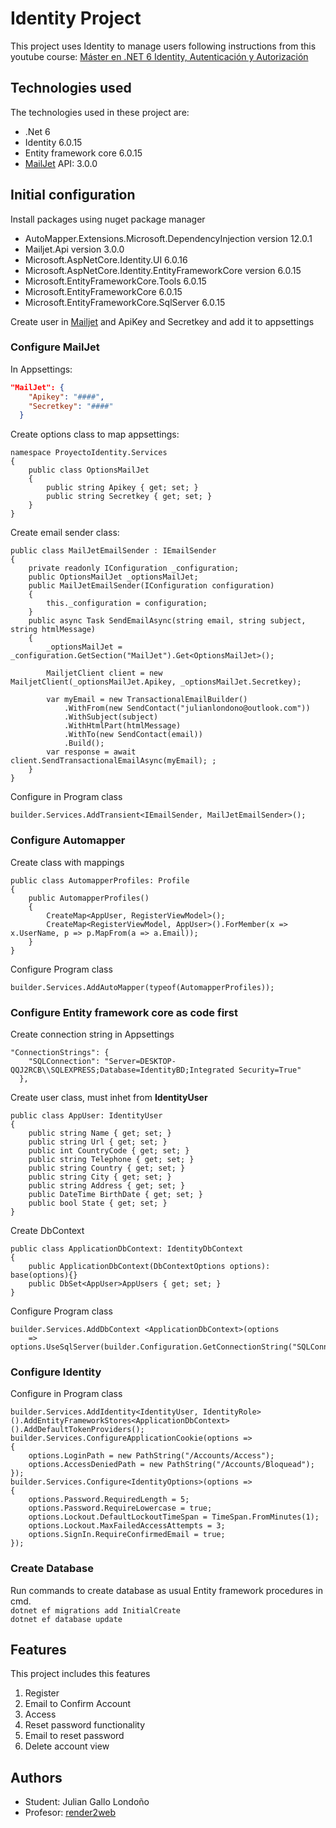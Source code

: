 
# Identity Project

This project uses Identity to manage users following instructions from this youtube course:
[Máster en .NET 6 Identity, Autenticación y Autorización](https://www.udemy.com/course/identity-autenticacion-autorizacion/)



## Technologies used
The technologies used in these project are:
- .Net 6
- Identity 6.0.15
- Entity framework core 6.0.15
- [MailJet](https://www.mailjet.com/) API: 3.0.0
## Initial configuration
Install packages using nuget package manager 
- AutoMapper.Extensions.Microsoft.DependencyInjection version 12.0.1
- Mailjet.Api version 3.0.0 
- Microsoft.AspNetCore.Identity.UI 6.0.16
- Microsoft.AspNetCore.Identity.EntityFrameworkCore version 6.0.15
- Microsoft.EntityFrameworkCore.Tools 6.0.15
- Microsoft.EntityFrameworkCore 6.0.15
- Microsoft.EntityFrameworkCore.SqlServer 6.0.15

Create user in [Mailjet](https://www.mailjet.com/) and ApiKey and Secretkey and add it to appsettings
### Configure MailJet
In Appsettings:
````json
"MailJet": {
    "Apikey": "####",
    "Secretkey": "####"
  }
````
Create options class to map appsettings:

````
namespace ProyectoIdentity.Services
{
    public class OptionsMailJet
    {
        public string Apikey { get; set; }
        public string Secretkey { get; set; }
    }
}
````
Create email sender class:

````
public class MailJetEmailSender : IEmailSender
{
    private readonly IConfiguration _configuration;
    public OptionsMailJet _optionsMailJet;
    public MailJetEmailSender(IConfiguration configuration)
    {
        this._configuration = configuration;
    }
    public async Task SendEmailAsync(string email, string subject, string htmlMessage)
    {
        _optionsMailJet = _configuration.GetSection("MailJet").Get<OptionsMailJet>();

        MailjetClient client = new MailjetClient(_optionsMailJet.Apikey, _optionsMailJet.Secretkey);

        var myEmail = new TransactionalEmailBuilder()
            .WithFrom(new SendContact("julianlondono@outlook.com"))
            .WithSubject(subject)
            .WithHtmlPart(htmlMessage)
            .WithTo(new SendContact(email))
            .Build();
        var response = await client.SendTransactionalEmailAsync(myEmail); ;
    }
}
````
Configure in Program class
````
builder.Services.AddTransient<IEmailSender, MailJetEmailSender>();
````
### Configure Automapper
Create class with mappings
````
public class AutomapperProfiles: Profile
{
    public AutomapperProfiles()
    {
        CreateMap<AppUser, RegisterViewModel>();
        CreateMap<RegisterViewModel, AppUser>().ForMember(x => x.UserName, p => p.MapFrom(a => a.Email));
    }
}
````
Configure Program class
````
builder.Services.AddAutoMapper(typeof(AutomapperProfiles));
```` 
### Configure Entity framework core as code first
Create connection string in Appsettings
````
"ConnectionStrings": {
    "SQLConnection": "Server=DESKTOP-QQJ2RCB\\SQLEXPRESS;Database=IdentityBD;Integrated Security=True"
  },
````
Create user class, must inhet from **IdentityUser**
````
public class AppUser: IdentityUser
{
    public string Name { get; set; }
    public string Url { get; set; }
    public int CountryCode { get; set; }
    public string Telephone { get; set; }
    public string Country { get; set; }
    public string City { get; set; }
    public string Address { get; set; }
    public DateTime BirthDate { get; set; }
    public bool State { get; set; }
}
````
Create DbContext
````
public class ApplicationDbContext: IdentityDbContext
{
    public ApplicationDbContext(DbContextOptions options): base(options){}
    public DbSet<AppUser>AppUsers { get; set; }
}
````
Configure Program class
````
builder.Services.AddDbContext <ApplicationDbContext>(options 
    => options.UseSqlServer(builder.Configuration.GetConnectionString("SQLConnection")));
````
### Configure Identity
Configure in Program class
````
builder.Services.AddIdentity<IdentityUser, IdentityRole>().AddEntityFrameworkStores<ApplicationDbContext>().AddDefaultTokenProviders();
builder.Services.ConfigureApplicationCookie(options =>
{
    options.LoginPath = new PathString("/Accounts/Access");
    options.AccessDeniedPath = new PathString("/Accounts/Bloquead");
});
builder.Services.Configure<IdentityOptions>(options =>
{
    options.Password.RequiredLength = 5;
    options.Password.RequireLowercase = true;
    options.Lockout.DefaultLockoutTimeSpan = TimeSpan.FromMinutes(1);
    options.Lockout.MaxFailedAccessAttempts = 3;
    options.SignIn.RequireConfirmedEmail = true;
});
````
### Create Database
Run commands to create database as usual Entity framework procedures in cmd.  
`dotnet ef migrations add InitialCreate`   
`dotnet ef database update`

## Features
This project includes this features
1. Register
2. Email to Confirm Account
3. Access
4. Reset password functionality
5. Email to reset password
6. Delete account view


## Authors
- Student:  Julian Gallo Londoño
- Profesor: [render2web](https://www.udemy.com/user/render2web/)

